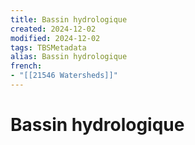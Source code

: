 ```yaml
---
title: Bassin hydrologique
created: 2024-12-02
modified: 2024-12-02
tags: TBSMetadata
alias: Bassin hydrologique
french:
- "[[21546 Watersheds]]"
---
```

# Bassin hydrologique
